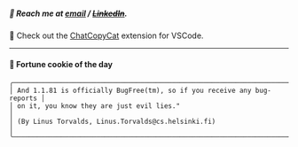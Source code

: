 ##### :calling: Reach me at **[email](mailto:johannes@stenmark.in)** ***/*** **[~~LinkedIn~~](https://www.linkedin.com/in/johannes-stenmark)**.
:feet: Check out the [ChatCopyCat](https://github.com/jstenmark/ChatCopyCat) extension for VSCode.

---
#### :cookie: Fortune cookie of the day
```smalltalk
╭─────────────────────────────────────────────────────────────────────────╮
│ And 1.1.81 is officially BugFree(tm), so if you receive any bug-reports │
│ on it, you know they are just evil lies."                               │
│ (By Linus Torvalds, Linus.Torvalds@cs.helsinki.fi)                      │
╰─────────────────────────────────────────────────────────────────────────╯
```
